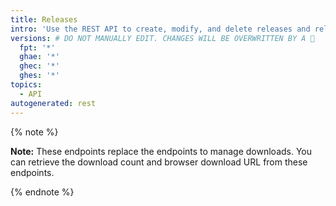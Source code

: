 ```yaml
---
title: Releases
intro: 'Use the REST API to create, modify, and delete releases and release assets.'
versions: # DO NOT MANUALLY EDIT. CHANGES WILL BE OVERWRITTEN BY A 🤖
  fpt: '*'
  ghae: '*'
  ghec: '*'
  ghes: '*'
topics:
  - API
autogenerated: rest
---
```


{% note %}

**Note:** These endpoints replace the endpoints to manage downloads. You can retrieve the download count and browser download URL from these endpoints.

{% endnote %}

<!-- Content after this section is automatically generated -->
